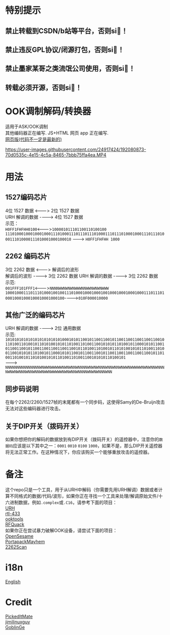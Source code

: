 #  特别提示
## 禁止转载到CSDN/b站等平台，否则si🐎！
## 禁止违反GPL协议/闭源打包，否则si🐎！
## 禁止墨家某哥之类流氓公司使用，否则si🐎！
## 转载必须开源，否则si🐎！
# OOK调制解码/转换器
适用于ASK/OOK调制  
其他编码器正在编写.
JS+HTML 网页 app 正在编写.  
[网页版(代码不一定是最新的)](https://onlinegdb.com/LZ19njmf9)  

https://user-images.githubusercontent.com/24917424/192080873-70d0535c-4e15-4c5a-8465-7bbb75ffa4ea.MP4  


# 用法
## 1527编码芯片
4位 1527 数据 <---> 2位 1527 数据  
URH 解调的数据 ----> 4位 1527 数据    
示范：  
``H0FF1FHFHH0100``<--->``100001011101100110100100``  
``111010001000100010001110100011101110111010001110111010001000111011101000111010000111010001000100010`` ---> `H0FF1FHFHH 1000`
## 2262 编码芯片
3位 2262 数据 <---> 解调后的波形  
解调后的波形 ----> 3位 2262 数据 
URH 解调的数据 ----> 3位 2262 数据  
示范:  
``001FFF101FFF1``<--->``NNNNWWNWNWNWWWNNWWNWNWNWWW``  
``100010001110111010001001001110100010001000100100010001000100011101110100010001000100010001000100``---->``010F000010000``
## 其他广泛的编码芯片
URH 解调的数据 ----> 2位 通用数据  
示范:  
``101010101010101010101010100010101100101100110010110011001100110011001011010011010010110101001010110100110100110010101011010010110001010110010110011001011001100110011001100101101001101001011010100101011010011010011001010101101001011000101011001011001100101100110011001100110010110100110100101101010010101101001101001100101010110100101 ``  
--->  
``NNNNNNNNNNNNNNNWNWWNWWWWWNWNWNNWNNNNWNWNWNNNWNNWNNWNWWNWWWWWNWNWNNWNNNNWNWNWNNNWNNWNNWNWWNWWWWWNWNWNNWNNNNWNWNWNNNWNN``

## 同步码说明
在每个2262/2260/1527帧的末尾都有一个同步码，这使得Samy的De-Bruijn攻击无法对这些编码器进行攻击。

## 关于DIP开关（拨码开关）

如果你想把你的解码的数据放到有DIP开关（拨码开关）的遥控器中，注意你的``数据码``应该是以下其中之一：``0001`` ``0010`` ``0100`` ``1000``，如果不是，那么DIP开关遥控器将无法正常工作。在这种情况下，你应该购买一个能够重放攻击的遥控器。
# 备注
这个repo只是一个工具，用于从URH中解码（你需要先用URH解调）数据或者计算不同格式的数据/代码/波形，如果你正在寻找一个工具来处理/解调原始文件/十六进制数据，例如```.complex```或```.C16```，请参考下面的项目：  
[URH](https://github.com/jopohl/urh)  
[rtl-433](https://github.com/merbanan/rtl_433)  
[ooktools](https://github.com/leonjza/ooktools)   
[RFQuack](https://github.com/rfquack/RFQuack)  
如果你正在尝试暴力破解OOK设备，请尝试下面的项目：  
[OpenSesame](https://github.com/samyk/opensesame)  
[PortapackMayhem](https://github.com/eried/portapack-mayhem)  
[2262Scan](https://github.com/zxkmm/2262Scan)
# i18n
[English](https://github.com/zxkmm/OOKFormatCalculate/blob/main/README.md)
# Credit
[PickedItMate](https://github.com/pickeditmate)  
[jimilinuxguy](https://github.com/jimilinuxguy)  
[GoblinGe](https://github.com/GoblinGe)  
 

